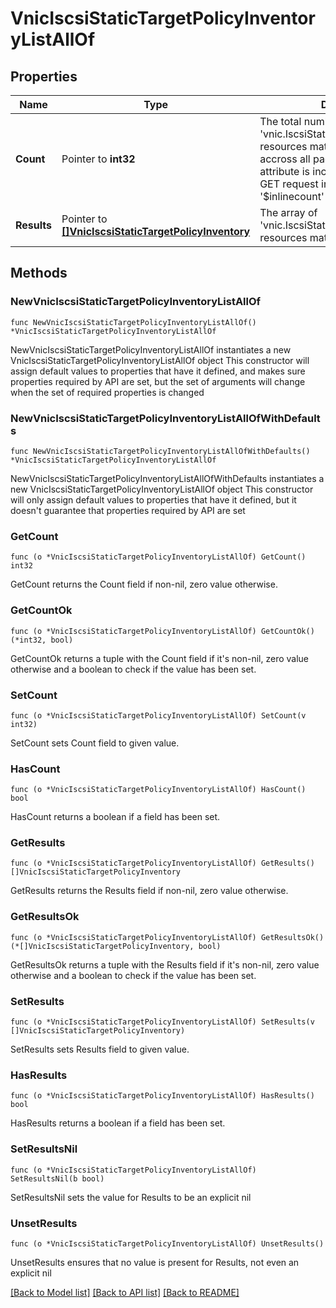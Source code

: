 # VnicIscsiStaticTargetPolicyInventoryListAllOf

## Properties

Name | Type | Description | Notes
------------ | ------------- | ------------- | -------------
**Count** | Pointer to **int32** | The total number of &#39;vnic.IscsiStaticTargetPolicyInventory&#39; resources matching the request, accross all pages. The &#39;Count&#39; attribute is included when the HTTP GET request includes the &#39;$inlinecount&#39; parameter. | [optional] 
**Results** | Pointer to [**[]VnicIscsiStaticTargetPolicyInventory**](VnicIscsiStaticTargetPolicyInventory.md) | The array of &#39;vnic.IscsiStaticTargetPolicyInventory&#39; resources matching the request. | [optional] 

## Methods

### NewVnicIscsiStaticTargetPolicyInventoryListAllOf

`func NewVnicIscsiStaticTargetPolicyInventoryListAllOf() *VnicIscsiStaticTargetPolicyInventoryListAllOf`

NewVnicIscsiStaticTargetPolicyInventoryListAllOf instantiates a new VnicIscsiStaticTargetPolicyInventoryListAllOf object
This constructor will assign default values to properties that have it defined,
and makes sure properties required by API are set, but the set of arguments
will change when the set of required properties is changed

### NewVnicIscsiStaticTargetPolicyInventoryListAllOfWithDefaults

`func NewVnicIscsiStaticTargetPolicyInventoryListAllOfWithDefaults() *VnicIscsiStaticTargetPolicyInventoryListAllOf`

NewVnicIscsiStaticTargetPolicyInventoryListAllOfWithDefaults instantiates a new VnicIscsiStaticTargetPolicyInventoryListAllOf object
This constructor will only assign default values to properties that have it defined,
but it doesn't guarantee that properties required by API are set

### GetCount

`func (o *VnicIscsiStaticTargetPolicyInventoryListAllOf) GetCount() int32`

GetCount returns the Count field if non-nil, zero value otherwise.

### GetCountOk

`func (o *VnicIscsiStaticTargetPolicyInventoryListAllOf) GetCountOk() (*int32, bool)`

GetCountOk returns a tuple with the Count field if it's non-nil, zero value otherwise
and a boolean to check if the value has been set.

### SetCount

`func (o *VnicIscsiStaticTargetPolicyInventoryListAllOf) SetCount(v int32)`

SetCount sets Count field to given value.

### HasCount

`func (o *VnicIscsiStaticTargetPolicyInventoryListAllOf) HasCount() bool`

HasCount returns a boolean if a field has been set.

### GetResults

`func (o *VnicIscsiStaticTargetPolicyInventoryListAllOf) GetResults() []VnicIscsiStaticTargetPolicyInventory`

GetResults returns the Results field if non-nil, zero value otherwise.

### GetResultsOk

`func (o *VnicIscsiStaticTargetPolicyInventoryListAllOf) GetResultsOk() (*[]VnicIscsiStaticTargetPolicyInventory, bool)`

GetResultsOk returns a tuple with the Results field if it's non-nil, zero value otherwise
and a boolean to check if the value has been set.

### SetResults

`func (o *VnicIscsiStaticTargetPolicyInventoryListAllOf) SetResults(v []VnicIscsiStaticTargetPolicyInventory)`

SetResults sets Results field to given value.

### HasResults

`func (o *VnicIscsiStaticTargetPolicyInventoryListAllOf) HasResults() bool`

HasResults returns a boolean if a field has been set.

### SetResultsNil

`func (o *VnicIscsiStaticTargetPolicyInventoryListAllOf) SetResultsNil(b bool)`

 SetResultsNil sets the value for Results to be an explicit nil

### UnsetResults
`func (o *VnicIscsiStaticTargetPolicyInventoryListAllOf) UnsetResults()`

UnsetResults ensures that no value is present for Results, not even an explicit nil

[[Back to Model list]](../README.md#documentation-for-models) [[Back to API list]](../README.md#documentation-for-api-endpoints) [[Back to README]](../README.md)


